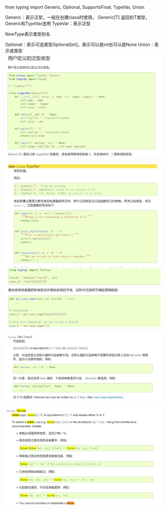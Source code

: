 from typing import Generic, Optional, SupportsFloat, TypeVar, Union

Generic：表示泛型，一般在创建class时使用， Generic[T] 返回的T类型，Generic和TypeVar连用
TypeVar：表示泛型

NewType表示类型别名

Optional：表示可选类型Optional[int]，表示可以是int也可以是None
Union：表示或类型
![](images/python中类型提示_image_1.png)

![](images/python中类型提示_image_2.png)
![](images/python中类型提示_image_3.png)

![](images/python中类型提示_image_4.png)


![](images/python中类型提示_image_5.png)